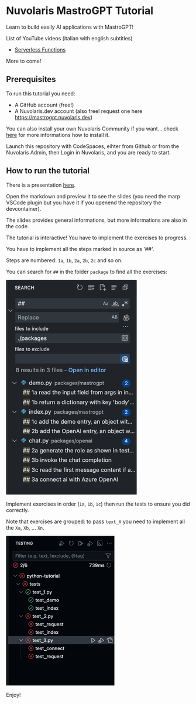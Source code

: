 # Nuvolaris MastroGPT Tutorial

Learn to build easily AI applications with MastroGPT!

List of YouTube videos (italian with english subtitles)
- [Serverless Functions](https://youtu.be/qTSf3P0_b3M)

More to come!

## Prerequisites

To run this tutorial you need:

- A GitHub account (free!)
- A Nuvolaris.dev account (also free! request one here https://mastrogpt.nuvolaris.dev)

You can also install your own Nuvolaris Community if you want... check [here](https://nuvolaris.github.io) for more informations how to install it.

Launch this repository with CodeSpaces, eihter from Github or from the Nuvolaris Admin, then Login in Nuvolaris, and you are ready to start.

## How to run the tutorial

There is a presentation [here](docs/tutorial.md).

Open the markdown and preview it to see the slides (you need the marp VSCode plugin but you have it if you openend the repository the devcontainer).

The slides provides general informations, but more informations are also in the code.

The tutorial is interactive! You have to implement the exercises to progress.

You have to implement all the steps marked in source as '##'. 

Steps are numbered: `1a`, `1b`, `2a`, `2b`, `2c` and so on.

You can search for `##` in the folder `package` to find all the exercises:

![](./docs/search-exercises.png)

Implement exercises in order (`1a`, `1b`, `1c`) then run the tests to ensure you did correctly.

Note that exercises are grouped: to pass `text_X` you need to implement all the `Xa`, `Xb`, ... `Xn`.

![](./docs/run-tests.png)

Enjoy!
